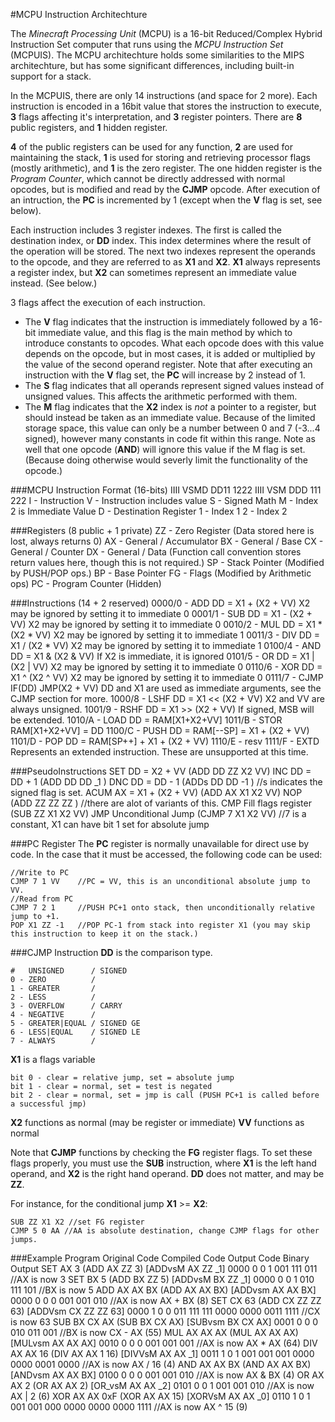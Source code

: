 #MCPU Instruction Architechture

The *Minecraft Processing Unit* (MCPU) is a 16-bit Reduced/Complex Hybrid
Instruction Set computer that runs using the *MCPU Instruction Set* (MCPUIS).
The MCPU architechture holds some similarities to the MIPS architechture, but
has some significant differences, including built-in support for a stack.

In the MCPUIS, there are only 14 instructions (and space for 2 more). Each
instruction is encoded in a 16bit value that stores the instruction to execute,
**3** flags affecting it's interpretation, and **3** register pointers. There
are **8** public registers, and **1** hidden register.

**4** of the public registers can be used for any function, **2** are used for
maintaining the stack, **1** is used for storing and retrieving processor flags
(mostly arithmetic), and **1** is the zero register. The one hidden register
is the *Program Counter*, which cannot be directly addressed with normal
opcodes, but is modified and read by the **CJMP** opcode. After execution of
an intruction, the **PC** is incremented by 1 (except when the **V** flag is
set, see below).

Each instruction includes 3 register indexes. The first is called the
destination index, or **DD** index. This index determines where the result of
the operation will be stored. The next two indexes represent the operands
to the opcode, and they are referred to as **X1** and **X2**. **X1** always
represents a register index, but **X2** can sometimes represent an immediate
value instead. (See below.)

3 flags affect the execution of each instruction.
* The **V** flag indicates that the instruction is immediately followed by a
16-bit immediate value, and this flag is the main method by which to introduce
constants to opcodes. What each opcode does with this value depends on the
opcode, but in most cases, it is added or multiplied by the value of the second
operand register. Note that after executing an instruction with the **V** flag
set, the **PC** will increase by 2 instead of 1.
* The **S** flag indicates that all operands represent signed values instead of
unsigned values. This affects the arithmetic performed with them.
* The **M** flag indicates that the **X2** index is *not* a pointer to a
register, but should instead be taken as an immediate value. Because of the
limited storage space, this value can only be a number between 0 and 7
(-3...4 signed), however many constants in code fit within this range. Note as
well that one opcode (**AND**) will ignore this value if the M flag is set.
(Because doing otherwise would severly limit the functionality of the opcode.)

###MCPU Instruction Format (16-bits)
    IIII VSMD DD11 1222
    IIII VSM DDD 111 222
    I - Instruction
    V - Instruction includes value
    S - Signed Math
    M - Index 2 is Immediate Value
    D - Destination Register
    1 - Index 1
    2 - Index 2

###Registers (8 public + 1 private)
    ZZ - Zero Register                 (Data stored here is lost, always returns 0)
    AX - General / Accumulator
    BX - General / Base
    CX - General / Counter
    DX - General / Data                (Function call convention stores return values here, though this is not required.)
    SP - Stack Pointer                 (Modified by PUSH/POP ops.)
    BP - Base Pointer
    FG - Flags                         (Modified by Arithmetic ops)
    PC - Program Counter               (Hidden)

###Instructions (14 + 2 reserved)
    0000/0 - ADD    DD = X1 +  (X2 + VV) X2 may be ignored by setting it to immediate 0
    0001/1 - SUB    DD = X1 -  (X2 + VV) X2 may be ignored by setting it to immediate 0
    0010/2 - MUL    DD = X1 *  (X2 * VV) X2 may be ignored by setting it to immediate 1
    0011/3 - DIV    DD = X1 /  (X2 * VV) X2 may be ignored by setting it to immediate 1
    0100/4 - AND    DD = X1 &  (X2 & VV) If X2 is immediate, it is ignored
    0101/5 - OR     DD = X1 |  (X2 | VV) X2 may be ignored by setting it to immediate 0
    0110/6 - XOR    DD = X1 ^  (X2 ^ VV) X2 may be ignored by setting it to immediate 0
    0111/7 - CJMP   IF(DD)  JMP(X2 + VV) DD and X1 are used as immediate arguments, see the CJMP section for more.
    1000/8 - LSHF   DD = X1 << (X2 + VV) X2 and VV are always unsigned.
    1001/9 - RSHF   DD = X1 >> (X2 + VV) If signed, MSB will be extended.
    1010/A - LOAD   DD = RAM[X1+X2+VV]
    1011/B - STOR   RAM[X1+X2+VV] = DD
    1100/C - PUSH   DD = RAM[--SP] = X1 + (X2 + VV)
    1101/D - POP    DD = RAM[SP++] + X1 + (X2 + VV)
    1110/E - resv
    1111/F - EXTD   Represents an extended instruction. These are unsupported at this time.

###PseudoInstructions
    SET    DD =        X2 + VV    (ADD DD ZZ X2 VV)
    INC    DD =        DD + 1     (ADD DD DD _1   )
    DNC    DD =        DD - 1     (ADDs DD DD -1  ) //s indicates the signed flag is set.
    ACUM   AX = X1 +  (X2 + VV)   (ADD AX X1 X2 VV)
    NOP                           (ADD ZZ ZZ ZZ   ) //there are alot of variants of this.
    CMP    Fill flags register    (SUB ZZ X1 X2 VV)
    JMP    Unconditional Jump     (CJMP 7 X1 X2 VV) //7 is a constant, X1 can have bit 1 set for absolute jump

###PC Register
The **PC** register is normally unavailable for direct use by code.
In the case that it must be accessed, the following code can be used:

    //Write to PC
    CJMP 7 1 VV    //PC = VV, this is an unconditional absolute jump to VV.
    //Read from PC
    CJMP 7 2 1     //PUSH PC+1 onto stack, then unconditionally relative jump to +1.
    POP X1 ZZ -1   //POP PC-1 from stack into register X1 (you may skip this instruction to keep it on the stack.)

###CJMP Instruction
**DD** is the comparison type.

    #   UNSIGNED      / SIGNED
    0 - ZERO          /
    1 - GREATER       /
    2 - LESS          /
    3 - OVERFLOW      / CARRY
    4 - NEGATIVE      / 
    5 - GREATER|EQUAL / SIGNED GE
    6 - LESS|EQUAL    / SIGNED LE
    7 - ALWAYS        /

**X1** is a flags variable

    bit 0 - clear = relative jump, set = absolute jump
    bit 1 - clear = normal, set = test is negated
    bit 2 - clear = normal, set = jmp is call (PUSH PC+1 is called before a successful jmp)

**X2** functions as normal (may be register or immediate)
**VV** functions as normal

Note that **CJMP** functions by checking the **FG** register flags. To set these flags
properly, you must use the **SUB** instruction, where **X1** is the left hand operand,
and **X2** is the right hand operand. **DD** does not matter, and may be **ZZ**.

For instance, for the conditional jump **X1** >= **X2**:

    SUB ZZ X1 X2 //set FG register
    CJMP 5 0 AA //AA is absolute destination, change CJMP flags for other jumps.

###Example Program
    Original Code   Compiled Code      Output Code           Binary Output
    SET AX 3        (ADD AX ZZ 3)      [ADDvsM AX ZZ _1]     0000 0 0 1 001 111 011
       //AX is now 3
    SET BX 5        (ADD BX ZZ 5)      [ADDvsM BX ZZ _1]     0000 0 0 1 010 111 101
       //BX is now 5
    ADD AX AX BX    (ADD AX AX BX)     [ADDvsm AX AX BX]     0000 0 0 0 001 001 010
       //AX is now AX + BX (8)
    SET CX 63       (ADD CX ZZ ZZ 63)  [ADDVsm CX ZZ ZZ 63]  0000 1 0 0 011 111 111 0000 0000 0011 1111
       //CX is now 63
    SUB BX CX AX    (SUB BX CX AX)     [SUBvsm BX CX AX]     0001 0 0 0 010 011 001
       //BX is now CX - AX (55)
    MUL AX AX AX    (MUL AX AX AX)     [MULvsm AX AX AX]     0010 0 0 0 001 001 001
       //AX is now AX * AX (64)
    DIV AX AX 16    (DIV AX AX 1 16)   [DIVVsM AX AX _1]     0011 1 0 1 001 001 001 0000 0000 0001 0000
       //AX is now AX / 16 (4)
    AND AX AX BX    (AND AX AX BX)     [ANDvsm AX AX BX]     0100 0 0 0 001 001 010
       //AX is now AX & BX (4)
    OR  AX AX 2     (OR AX AX 2)       [OR_vsM AX AX _2]     0101 0 0 1 001 001 010
       //AX is now AX | 2  (6)
    XOR AX AX 0xF   (XOR AX AX 15)     [XORVsM AX AX _0]     0110 1 0 1 001 001 000 0000 0000 0000 1111
       //AX is now AX ^ 15 (9)
